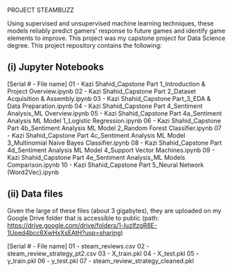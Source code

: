 PROJECT STEAMBUZZ

Using supervised and unsupervised machine learning techniques, these models reliably predict gamers’ response to future games and identify game elements to improve. This project was my capstone project for Data Science degree. This project repository contains the following:

(i) Jupyter Notebooks
---------------------
[Serial # - File name]
01 - Kazi Shahid_Capstone Part 1_Introduction & Project Overview.ipynb
02 - Kazi Shahid_Capstone Part 2_Dataset Acquisition & Assembly.ipynb
03 - Kazi Shahid_Capstone Part_3_EDA & Data Preparation.ipynb
04 - Kazi Shahid_Capstone Part 4_Sentiment Analysis_ML Overview.ipynb
05 - Kazi Shahid_Capstone Part 4a_Sentiment Analysis ML Model 1_Logistic Regression.ipynb
06 - Kazi Shahid_Capstone Part 4b_Sentiment Analysis ML Model 2_Random Forest Classifier.ipynb
07 - Kazi Shahid_Capstone Part 4c_Sentiment Analysis ML Model 3_Multinomial Naive Bayes Classifier.ipynb
08 - Kazi Shahid_Capstone Part 4d_Sentiment Analysis ML Model 4_Support Vector Machines.ipynb
09 - Kazi Shahid_Capstone Part 4e_Sentiment Analysis_ML Models Comparison.ipynb
10 - Kazi Shahid_Capstone Part 5_Neural Network (Word2Vec).ipynb

(ii) Data files
---------------
Given the large of these files (about 3 gigabytes), they are uploaded on my Google Drive folder that is accessible to public (path: https://drive.google.com/drive/folders/1-luzIfzgR8E-1Uped4bcc6XwHxXsEAtH?usp=sharing)

[Serial # - File name]
01 - steam_reviews.csv
02 - steam_review_strategy_pt2.csv
03 - X_train.pkl
04 - X_test.pkl
05 - y_train.pkl
06 - y_test.pkl
07 - steam_review_strategy_cleaned.pkl
